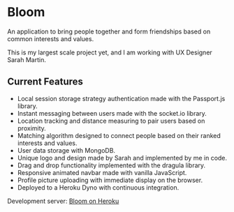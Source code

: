 # Bloom
An application to bring people together and form friendships based on common interests and values.

This is my largest scale project yet, and I am working with UX Designer Sarah Martin.

## Current Features

- Local session storage strategy authentication made with the Passport.js library.
- Instant messaging between users made with the socket.io library.
- Location tracking and distance measuring to pair users based on proximity.
- Matching algorithm designed to connect people based on their ranked interests and values.
- User data storage with MongoDB.
- Unique logo and design made by Sarah and implemented by me in code.
- Drag and drop functionality implemented with the dragula library.
- Responsive animated navbar made with vanilla JavaScript.
- Profile picture uploading with immediate display on the browser.
- Deployed to a Heroku Dyno with continuous integration.

Development server: [Bloom on Heroku](https://bloom-friend-finder.herokuapp.com/)
